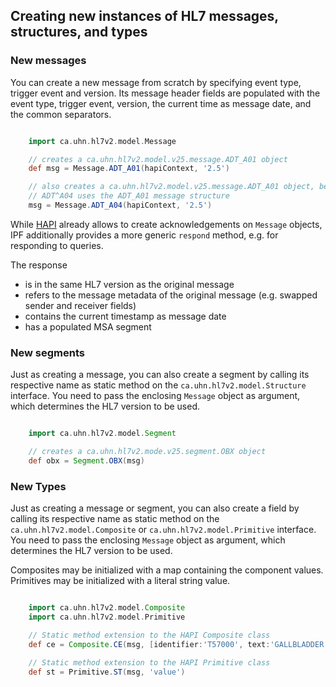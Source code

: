 ## Creating new instances of HL7 messages, structures, and types

### New messages

You can create a new message from scratch by specifying event type, trigger event and version. Its message header fields are
populated with the event type, trigger event, version, the current time as message date, and the common separators.

```groovy

    import ca.uhn.hl7v2.model.Message

    // creates a ca.uhn.hl7v2.model.v25.message.ADT_A01 object
    def msg = Message.ADT_A01(hapiContext, '2.5')

    // also creates a ca.uhn.hl7v2.model.v25.message.ADT_A01 object, because a
    // ADT^A04 uses the ADT_A01 message structure
    msg = Message.ADT_A04(hapiContext, '2.5')

```

While [HAPI] already allows to create acknowledgements on `Message` objects, IPF additionally provides a more generic
`respond` method, e.g. for responding to queries.

The response

* is in the same HL7 version as the original message
* refers to the message metadata of the original message (e.g. swapped sender and receiver fields)
* contains the current timestamp as message date
* has a populated MSA segment


### New segments

Just as creating a message, you can also create a segment by calling its respective name as static method on the
`ca.uhn.hl7v2.model.Structure` interface. You need to pass the enclosing `Message` object as argument,
which determines the HL7 version to be used.

```groovy

    import ca.uhn.hl7v2.model.Segment

    // creates a ca.uhn.hl7v2.mode.v25.segment.OBX object
    def obx = Segment.OBX(msg)

```

### New Types

Just as creating a message or segment, you can also create a field by calling its respective name as static method on the
`ca.uhn.hl7v2.model.Composite` or `ca.uhn.hl7v2.model.Primitive` interface. You need to pass the enclosing `Message` object as argument,
which determines the HL7 version to be used.

Composites may be initialized with a map containing the component values.
Primitives may be initialized with a literal string value.

```groovy

    import ca.uhn.hl7v2.model.Composite
    import ca.uhn.hl7v2.model.Primitive

    // Static method extension to the HAPI Composite class
    def ce = Composite.CE(msg, [identifier:'T57000', text:'GALLBLADDER', nameOfCodingSystem:'SNM'])

    // Static method extension to the HAPI Primitive class
    def st = Primitive.ST(msg, 'value')

```


[HAPI]: http://hl7api.sourceforge.net
